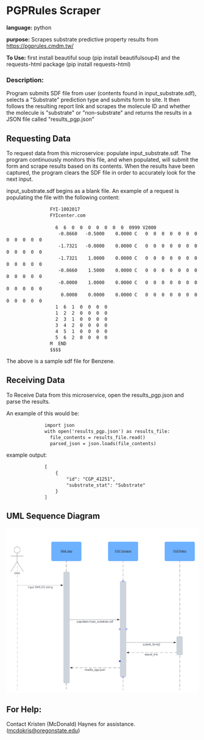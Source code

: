 # PGPRules Scraper

**language:** python

**purpose:** Scrapes substrate predictive property results from https://pgprules.cmdm.tw/

**To Use:** first install beautiful soup (pip install beautifulsoup4) and the requests-html package (pip install requests-html)

### **Description:** 
Program submits SDF file from user (contents found in input_substrate.sdf), selects a "Substrate" prediction type and submits form to site. It then follows the resulting report link and scrapes the molecule ID and whether the molecule is "substrate" or "non-substrate" and returns the results in a JSON file called "results_pgp.json"

## Requesting Data
To request data from this microservice: populate input_substrate.sdf. The program continuously monitors this file, and when populated, will submit the form and scrape results based on its contents. When the results have been captured, the program clears the SDF file in order to accurately look for the next input. 

input_substrate.sdf begins as a blank file. An example of a request is populating the file with the following content: 

                    FYI-1002017
                    FYIcenter.com
                    
                      6  6  0  0  0  0  0  0  0  0999 V2000
                       -0.8660   -0.5000    0.0000 C   0  0  0  0  0  0  0  0  0  0  0  0
                       -1.7321   -0.0000    0.0000 C   0  0  0  0  0  0  0  0  0  0  0  0
                       -1.7321    1.0000    0.0000 C   0  0  0  0  0  0  0  0  0  0  0  0
                       -0.8660    1.5000    0.0000 C   0  0  0  0  0  0  0  0  0  0  0  0
                       -0.0000    1.0000    0.0000 C   0  0  0  0  0  0  0  0  0  0  0  0
                        0.0000    0.0000    0.0000 C   0  0  0  0  0  0  0  0  0  0  0  0
                      1  6  1  0  0  0  0
                      1  2  2  0  0  0  0
                      2  3  1  0  0  0  0
                      3  4  2  0  0  0  0
                      4  5  1  0  0  0  0
                      5  6  2  0  0  0  0
                    M  END
                    $$$$

The above is a sample sdf file for Benzene. 

## Receiving Data
To Receive Data from this microservice, open the results_pgp.json and parse the results. 

An example of this would be: 
                  
                  import json
                  with open('results_pgp.json') as results_file:
                    file_contents = results_file.read()
                    parsed_json = json.loads(file_contents)
                  
example output: 

                  [
                      {
                          "id": "CGP_41251",
                          "substrate_stat": "Substrate"
                      }
                  ]

## **UML Sequence Diagram**

![alt text](./partner_microservice_UML_sequence_diagram.png)

## For Help: 
Contact Kristen (McDonald) Haynes for assistance. (mcdokris@oregonstate.edu)


